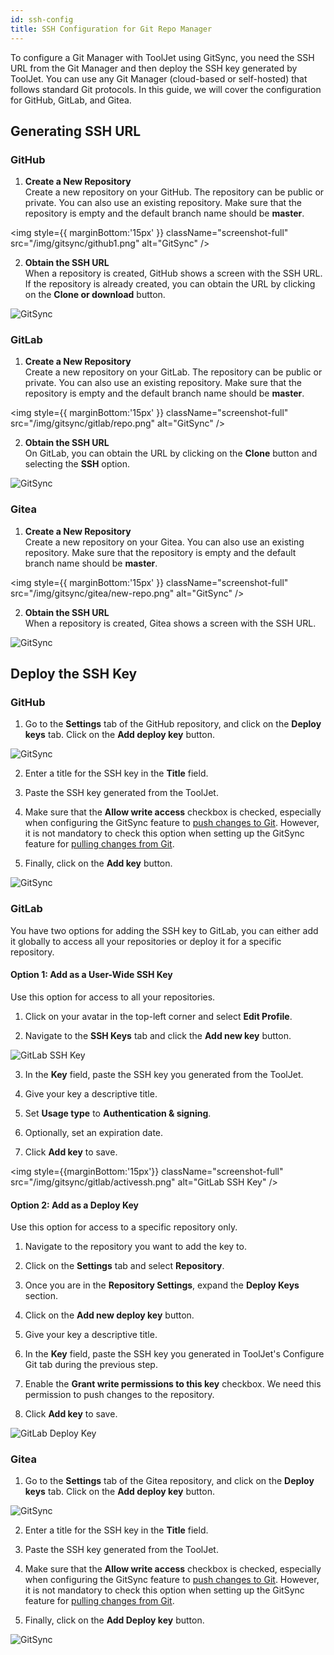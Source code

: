 ```yaml
---
id: ssh-config
title: SSH Configuration for Git Repo Manager
---
```


To configure a Git Manager with ToolJet using GitSync, you need the SSH URL from the Git Manager and then deploy the SSH key generated by ToolJet. You can use any Git Manager (cloud-based or self-hosted) that follows standard Git protocols. In this guide, we will cover the configuration for GitHub, GitLab, and Gitea.

## Generating SSH URL

### GitHub

1. **Create a New Repository** <br/>
    Create a new repository on your GitHub. The repository can be public or private. You can also use an existing repository. Make sure that the repository is empty and the default branch name should be **master**.

 <img style={{ marginBottom:'15px' }} className="screenshot-full" src="/img/gitsync/github1.png" alt="GitSync" />

2. **Obtain the SSH URL** <br/>
    When a repository is created, GitHub shows a screen with the SSH URL. If the repository is already created, you can obtain the URL by clicking on the **Clone or download** button.
        
<img className="screenshot-full" src="/img/gitsync/github2.png" alt="GitSync" />

### GitLab

1. **Create a New Repository** <br/>
    Create a new repository on your GitLab. The repository can be public or private. You can also use an existing repository. Make sure that the repository is empty and the default branch name should be **master**.

 <img style={{ marginBottom:'15px' }} className="screenshot-full" src="/img/gitsync/gitlab/repo.png" alt="GitSync" />

2. **Obtain the SSH URL** <br/>
    On GitLab, you can obtain the URL by clicking on the **Clone** button and selecting the **SSH** option.
        
<img className="screenshot-full" src="/img/gitsync/gitlab/gitlabssh.png" alt="GitSync" />

### Gitea

1. **Create a New Repository** <br/>
    Create a new repository on your Gitea. You can also use an existing repository. Make sure that the repository is empty and the default branch name should be **master**.

 <img style={{ marginBottom:'15px' }} className="screenshot-full" src="/img/gitsync/gitea/new-repo.png" alt="GitSync" />

2. **Obtain the SSH URL** <br/>
    When a repository is created, Gitea shows a screen with the SSH URL. 
        
<img className="screenshot-full" src="/img/gitsync/gitea/ssh-url.png" alt="GitSync" />


## Deploy the SSH Key

### GitHub

1. Go to the **Settings** tab of the GitHub repository, and click on the **Deploy keys** tab. Click on the **Add deploy key** button. 

<img className="screenshot-full" src="/img/gitsync/github3.png" alt="GitSync" />

2. Enter a title for the SSH key in the **Title** field. 
        
3. Paste the SSH key generated from the ToolJet. 

4. Make sure that the **Allow write access** checkbox is checked, especially when configuring the GitSync feature to [push changes to Git](#pushing-changes-to-git-repo). However, it is not mandatory to check this option when setting up the GitSync feature for [pulling changes from Git](#pulling-changes-from-git-repo).
        
5. Finally, click on the **Add key** button.

<img className="screenshot-full" src="/img/gitsync/github4.png" alt="GitSync" />

### GitLab

You have two options for adding the SSH key to GitLab, you can either add it globally to access all your repositories or deploy it for a specific repository.

#### Option 1: Add as a User-Wide SSH Key
        
Use this option for access to all your repositories.

1. Click on your avatar in the top-left corner and select **Edit Profile**.

2. Navigate to the **SSH Keys** tab and click the **Add new key** button.

<img className="screenshot-full" src="/img/gitsync/gitlab/addingssh.png" alt="GitLab SSH Key" />

3. In the **Key** field, paste the SSH key you generated from the ToolJet.

4. Give your key a descriptive title.
        
5. Set **Usage type** to **Authentication & signing**.
        
6. Optionally, set an expiration date.
        
7. Click **Add key** to save.

<img style={{marginBottom:'15px'}} className="screenshot-full" src="/img/gitsync/gitlab/activessh.png" alt="GitLab SSH Key" />

#### Option 2: Add as a Deploy Key 

Use this option for access to a specific repository only.

1. Navigate to the repository you want to add the key to.
        
2. Click on the **Settings** tab and select **Repository**.

3. Once you are in the **Repository Settings**, expand the **Deploy Keys** section.
        
4. Click on the **Add new deploy key** button.

5. Give your key a descriptive title.

6. In the **Key** field, paste the SSH key you generated in ToolJet's Configure Git tab during the previous step.

7. Enable the **Grant write permissions to this key** checkbox. We need this permission to push changes to the repository.

8. Click **Add key** to save.

<img className="screenshot-full" src="/img/gitsync/gitlab/deploy-keys.png" alt="GitLab Deploy Key" />

### Gitea

1. Go to the **Settings** tab of the Gitea repository, and click on the **Deploy keys** tab. Click on the **Add deploy key** button. 

<img className="screenshot-full" src="/img/gitsync/gitea/deploy-ssh.png" alt="GitSync" />

2. Enter a title for the SSH key in the **Title** field. 
        
3. Paste the SSH key generated from the ToolJet. 

4. Make sure that the **Allow write access** checkbox is checked, especially when configuring the GitSync feature to [push changes to Git](#pushing-changes-to-git-repo). However, it is not mandatory to check this option when setting up the GitSync feature for [pulling changes from Git](#pulling-changes-from-git-repo).
        
5. Finally, click on the **Add Deploy key** button.

<img className="screenshot-full" src="/img/gitsync/gitea/final.png" alt="GitSync" />
